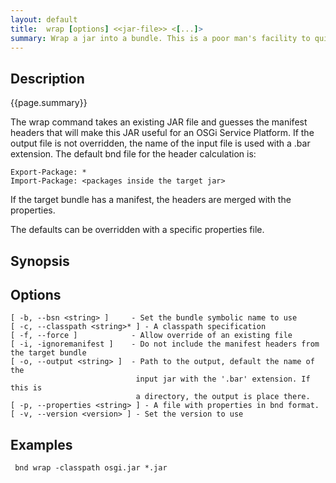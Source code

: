 ```yaml
---
layout: default
title:  wrap [options] <<jar-file>> <[...]>
summary: Wrap a jar into a bundle. This is a poor man's facility to quickly turn a non-OSGi JAR into an OSGi bundle. It is usually better to write a bnd file and use the bnd <file>.bnd command because that has greater control. Even better is to wrap in bndtools.
---
```


## Description

{{page.summary}}

The wrap command takes an existing JAR file and guesses the manifest headers that will make this JAR useful for an OSGi Service Platform. If the output file is not overridden, the name of the input file is used with a .bar extension. The default bnd file for the header calculation is:

    Export-Package: * 
    Import-Package: <packages inside the target jar>

If the target bundle has a manifest, the headers are merged with the properties.

The defaults can be overridden with a specific properties file.

## Synopsis

## Options

    [ -b, --bsn <string> ]     - Set the bundle symbolic name to use
    [ -c, --classpath <string>* ] - A classpath specification
    [ -f, --force ]            - Allow override of an existing file
    [ -i, -ignoremanifest ]    - Do not include the manifest headers from the target bundle
    [ -o, --output <string> ]  - Path to the output, default the name of the
                                input jar with the '.bar' extension. If this is
                                a directory, the output is place there.
    [ -p, --properties <string> ] - A file with properties in bnd format.
    [ -v, --version <version> ] - Set the version to use

## Examples
` bnd wrap -classpath osgi.jar *.jar`
